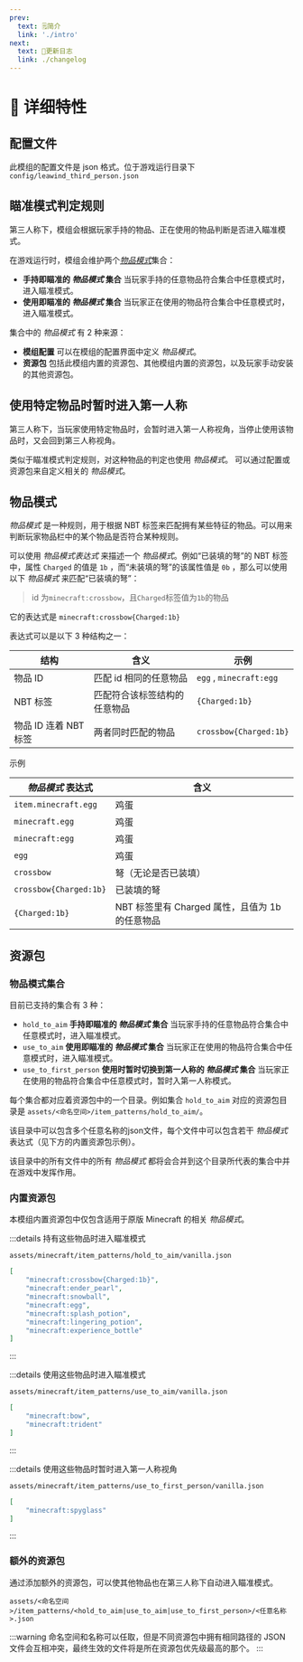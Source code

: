 ```yaml
---
prev:
  text: 🗒简介
  link: './intro'
next:
  text: 📝更新日志
  link: ./changelog
---
```


# 📖 详细特性

## 配置文件

此模组的配置文件是 json 格式。位于游戏运行目录下 `config/leawind_third_person.json`

## 瞄准模式判定规则

第三人称下，模组会根据玩家手持的物品、正在使用的物品判断是否进入瞄准模式。

在游戏运行时，模组会维护两个[_物品模式_](#物品模式)集合：

* **手持即瞄准的 _物品模式_ 集合** 当玩家手持的任意物品符合集合中任意模式时，进入瞄准模式。
* **使用即瞄准的 _物品模式_ 集合** 当玩家正在使用的物品符合集合中任意模式时，进入瞄准模式。

集合中的 _物品模式_ 有 2 种来源：

* **模组配置** 可以在模组的配置界面中定义 _物品模式_。
* **资源包** 包括此模组内置的资源包、其他模组内置的资源包，以及玩家手动安装的其他资源包。

## 使用特定物品时暂时进入第一人称

第三人称下，当玩家使用特定物品时，会暂时进入第一人称视角，当停止使用该物品时，又会回到第三人称视角。

类似于瞄准模式判定规则，对这种物品的判定也使用 _物品模式_。
可以通过配置或资源包来自定义相关的 _物品模式_。

## 物品模式

_物品模式_ 是一种规则，用于根据 NBT 标签来匹配拥有某些特征的物品。可以用来判断玩家物品栏中的某个物品是否符合某种规则。

可以使用 _物品模式表达式_ 来描述一个 _物品模式_。例如“已装填的弩”的 NBT 标签中，属性 `Charged` 的值是 `1b` ，而“未装填的弩”的该属性值是 `0b` ，那么可以使用以下 _物品模式_ 来匹配“已装填的弩”：

> id 为`minecraft:crossbow`，且`Charged`标签值为`1b`的物品

它的表达式是 `minecraft:crossbow{Charged:1b}`

表达式可以是以下 3 种结构之一：

| 结构                  | 含义                         | 示例                    |
| --------------------- | ---------------------------- | ----------------------- |
| 物品 ID               | 匹配 id 相同的任意物品       | `egg` , `minecraft:egg` |
| NBT 标签              | 匹配符合该标签结构的任意物品 | `{Charged:1b}`          |
| 物品 ID 连着 NBT 标签 | 两者同时匹配的物品           | `crossbow{Charged:1b}`  |

示例

| _物品模式_ 表达式      | 含义                                            |
| ---------------------- | ----------------------------------------------- |
| `item.minecraft.egg  ` | 鸡蛋                                            |
| `minecraft.egg`        | 鸡蛋                                            |
| `minecraft:egg`        | 鸡蛋                                            |
| `egg`                  | 鸡蛋                                            |
| `crossbow`             | 弩（无论是否已装填）                            |
| `crossbow{Charged:1b}` | 已装填的弩                                      |
| `{Charged:1b}`         | NBT 标签里有 Charged 属性，且值为 1b 的任意物品 |

## 资源包

### 物品模式集合




目前已支持的集合有 3 种：
* `hold_to_aim` **手持即瞄准的 _物品模式_ 集合** 当玩家手持的任意物品符合集合中任意模式时，进入瞄准模式。
* `use_to_aim` **使用即瞄准的 _物品模式_ 集合** 当玩家正在使用的物品符合集合中任意模式时，进入瞄准模式。
* `use_to_first_person` **使用时暂时切换到第一人称的 _物品模式_ 集合** 当玩家正在使用的物品符合集合中任意模式时，暂时入第一人称模式。

每个集合都对应着资源包中的一个目录。例如集合 `hold_to_aim` 对应的资源包目录是 `assets/<命名空间>/item_patterns/hold_to_aim/`。

该目录中可以包含多个任意名称的json文件，每个文件中可以包含若干 _物品模式_ 表达式（见下方的内置资源包示例）。

该目录中的所有文件中的所有 _物品模式_ 都将会合并到这个目录所代表的集合中并在游戏中发挥作用。

### 内置资源包

本模组内置资源包中仅包含适用于原版 Minecraft 的相关 _物品模式_。

:::details 持有这些物品时进入瞄准模式

`assets/minecraft/item_patterns/hold_to_aim/vanilla.json`

```json
[
	"minecraft:crossbow{Charged:1b}",
	"minecraft:ender_pearl",
	"minecraft:snowball",
	"minecraft:egg",
	"minecraft:splash_potion",
	"minecraft:lingering_potion",
	"minecraft:experience_bottle"
]
```
:::

:::details 使用这些物品时进入瞄准模式

`assets/minecraft/item_patterns/use_to_aim/vanilla.json`

```json
[
	"minecraft:bow",
	"minecraft:trident"
]
```
:::

:::details 使用这些物品时暂时进入第一人称视角

`assets/minecraft/item_patterns/use_to_first_person/vanilla.json`

```json
[
	"minecraft:spyglass"
]
```
:::

### 额外的资源包

通过添加额外的资源包，可以使其他物品也在第三人称下自动进入瞄准模式。

`assets/<命名空间>/item_patterns/<hold_to_aim|use_to_aim|use_to_first_person>/<任意名称>.json`

:::warning
命名空间和名称可以任取，但是不同资源包中拥有相同路径的 JSON 文件会互相冲突，最终生效的文件将是所在资源包优先级最高的那个。
:::

